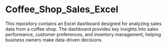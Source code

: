 # Coffee_Shop_Sales_Excel
This repository contains an Excel dashboard designed for analyzing sales data from a coffee shop. The dashboard provides key insights into sales performance, customer preferences, and inventory management, helping business owners make data-driven decisions.
